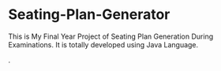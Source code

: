 # Seating-Plan-Generator

This is My Final Year Project of Seating Plan Generation During Examinations. It is totally developed using Java Language.


















.






































